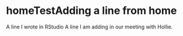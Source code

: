 # homeTestAdding a line from home
A line I wrote in RStudio
A line I am adding in our meeting with Hollie.